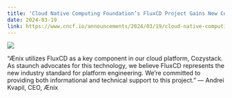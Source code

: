 ```yaml
---
title: 'Cloud Native Computing Foundation’s FluxCD Project Gains New Corporate Support'
date: 2024-03-19
link: https://www.cncf.io/announcements/2024/03/19/cloud-native-computing-foundations-fluxcd-project-gains-new-corporate-support/
---
```


![](https://www.cncf.io/wp-content/uploads/2024/03/KubeCon-CNC-Europe-2023-7.png)

“Ænix utilizes FluxCD as a key component in our cloud platform, Cozystack. As staunch advocates for this technology, we believe FluxCD represents the new industry standard for platform engineering. We’re committed to providing both informational and technical support to this project.” — Andrei Kvapil, CEO, Ænix

<!--more-->
